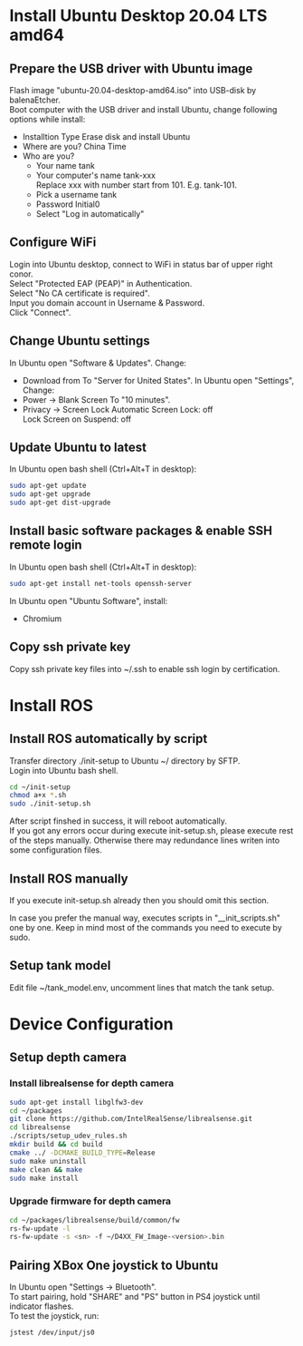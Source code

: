 # Install Ubuntu Desktop 20.04 LTS amd64

## Prepare the USB driver with Ubuntu image
Flash image "ubuntu-20.04-desktop-amd64.iso" into USB-disk by balenaEtcher.  
Boot computer with the USB driver and install Ubuntu, change following options while install:
- Installtion Type
  Erase disk and install Ubuntu
- Where are you?
  China Time
- Who are you?
  - Your name
    tank
  - Your computer's name
    tank-xxx  
    Replace xxx with number start from 101. E.g. tank-101.
  - Pick a username
    tank
  - Password
    Initial0
  - Select "Log in automatically"

## Configure WiFi
  Login into Ubuntu desktop, connect to WiFi in status bar of upper right conor.  
  Select "Protected EAP (PEAP)" in Authentication.  
  Select "No CA certificate is required".  
  Input you domain account in Username & Password.  
  Click "Connect".  

## Change Ubuntu settings
  In Ubuntu open "Software & Updates". Change:
  - Download from
    To "Server for United States".
  In Ubuntu open "Settings", Change:
  - Power -> Blank Screen
    To "10 minutes".
  - Privacy -> Screen Lock
    Automatic Screen Lock: off  
    Lock Screen on Suspend: off

## Update Ubuntu to latest
  In Ubuntu open bash shell (Ctrl+Alt+T in desktop):
  ```bash
  sudo apt-get update
  sudo apt-get upgrade
  sudo apt-get dist-upgrade
  ```

## Install basic software packages & enable SSH remote login
  In Ubuntu open bash shell (Ctrl+Alt+T in desktop):
  ```bash
  sudo apt-get install net-tools openssh-server
  ```
  In Ubuntu open "Ubuntu Software", install:
  - Chromium

## Copy ssh private key
  Copy ssh private key files into ~/.ssh to enable ssh login by certification.

# Install ROS

## Install ROS automatically by script
  Transfer directory ./init-setup to Ubuntu ~/ directory by SFTP.  
  Login into Ubuntu bash shell.
  ```bash
  cd ~/init-setup
  chmod a+x *.sh
  sudo ./init-setup.sh
  ```
  After script finshed in success, it will reboot automatically.  
  If you got any errors occur during execute init-setup.sh, please execute rest of the steps manually. Otherwise there may redundance lines writen into some configuration files.

## Install ROS manually
  If you execute init-setup.sh already then you should omit this section.

  In case you prefer the manual way, executes scripts in "__init_scripts.sh" one by one. Keep in mind most of the commands you need to execute by sudo.

## Setup tank model
  Edit file ~/tank_model.env, uncomment lines that match the tank setup.

# Device Configuration

## Setup depth camera

### Install librealsense for depth camera
  ```bash
  sudo apt-get install libglfw3-dev
  cd ~/packages
  git clone https://github.com/IntelRealSense/librealsense.git
  cd librealsense
  ./scripts/setup_udev_rules.sh
  mkdir build && cd build
  cmake ../ -DCMAKE_BUILD_TYPE=Release
  sudo make uninstall
  make clean && make
  sudo make install
  ```

### Upgrade firmware for depth camera
  ```bash
  cd ~/packages/librealsense/build/common/fw
  rs-fw-update -l
  rs-fw-update -s <sn> -f ~/D4XX_FW_Image-<version>.bin
  ```

## Pairing XBox One joystick to Ubuntu
  In Ubuntu open "Settings -> Bluetooth".  
  To start pairing, hold "SHARE" and "PS" button in PS4 joystick until indicator flashes.  
  To test the joystick, run:
  ```bash
  jstest /dev/input/js0
  ```
